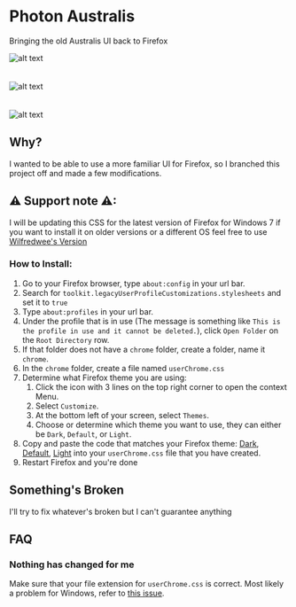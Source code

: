 # Photon Australis
Bringing the old Australis UI back to Firefox

![alt text](assets/images/screen-1.png "Photon Australis Dark Main Window")
<br />
<br />
<br />
![alt text](assets/images/screen-2.png "Photon Australis Dark Top Bar")
<br />
<br />
<br />
![alt text](assets/images/default-theme.png "Photon Australis Default Theme")

## Why?
I wanted to be able to use a more familiar UI for Firefox, so I branched this project off and made a few modifications.

## ⚠ Support note ⚠:
I will be updating this CSS for the latest version of Firefox for Windows 7 if you want to install it on older versions or a different OS feel free to use [Wilfredwee's Version](https://github.com/wilfredwee/photon-australis)

### How to Install:
1. Go to your Firefox browser, type `about:config` in your url bar.
1. Search for `toolkit.legacyUserProfileCustomizations.stylesheets` and set it to `true`
1. Type `about:profiles` in your url bar.
1. Under the profile that is in use (The message is something like `This is the profile in use and it cannot be deleted.`), click `Open Folder` on the `Root Directory` row.
1. If that folder does not have a `chrome` folder, create a folder, name it `chrome`.
1. In the `chrome` folder, create a file named `userChrome.css`
1. Determine what Firefox theme you are using:
    1. Click the icon with 3 lines on the top right corner to open the context Menu.
    1. Select `Customize`.
    1. At the bottom left of your screen, select `Themes`.
    1. Choose or determine which theme you want to use, they can either be `Dark`, `Default`, or `Light`.
1. Copy and paste the code that matches your Firefox theme: [Dark](./userChrome-dark.css), [Default](./userChrome-default.css), [Light](./userChrome-light.css) into your `userChrome.css` file that you have created.
1. Restart Firefox and you're done

## Something's Broken
I'll try to fix whatever's broken but I can't guarantee anything

## FAQ
### Nothing has changed for me
Make sure that your file extension for `userChrome.css` is correct. Most likely a problem for Windows, refer to [this issue](https://github.com/wilfredwee/photon-australis/issues/104). 
